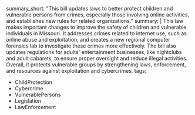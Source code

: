 summary_short: "This bill updates laws to better protect children and vulnerable persons from crimes, especially those involving online activities, and establishes new rules for related organizations."
summary: |
  This law makes important changes to improve the safety of children and vulnerable individuals in Missouri. It addresses crimes related to internet use, such as online abuse and exploitation, and creates a new regional computer forensics lab to investigate these crimes more effectively. The bill also updates regulations for adults' entertainment businesses, like nightclubs and adult cabarets, to ensure proper oversight and reduce illegal activities. Overall, it protects vulnerable groups by strengthening laws, enforcement, and resources against exploitation and cybercrimes.
tags:
  - ChildProtection
  - Cybercrime
  - VulnerablePersons
  - Legislation
  - LawEnforcement
